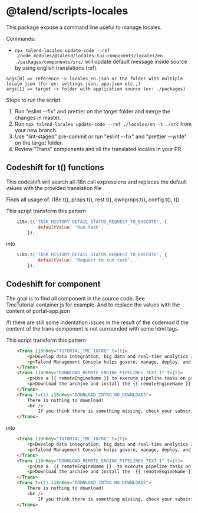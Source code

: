 # @talend/scripts-locales

This package expose a command line useful to manage locales.

Commands:

- `npx talend-locales update-code --ref ./node_modules/@talend/locales-tui-components/locales/en ./packages/components/src/` will update default message inside source by using english translations (ref).

```
args[0] => reference -> locales_en.json or the folder with multiple locale json (for ex: settings.json, app.json etc.,)
args[1] => target -> folder with application source (ex: ./packages)
```

Steps to run the script:

1. Run "eslint --fix" and prettier on the target folder and merge the changes in master.
2. Run `npx talend-locales update-code --ref ./locales/en -t ./src` from your new branch.
3. Use "lint-staged" pre-commit or run "eslint --fix" and "prettier --write" on the target folder.
4. Review "Trans" components and all the translated locales in your PR.

## Codeshift for t() functions
This codeshift will search all i18n call expressions and replaces the default values with the provided translation file

Finds all usage of: i18n.t(), props.t(), rest.t(), ownprops.t(), config.t(), t()

This script transform this pattern

```javascript
    i18n.t('TASK_HISTORY_DETAIL_STATUS_REQUEST_TO_EXECUTE', {
			defaultValue: 'Run task',
		});
```

into

```javascript
    i18n.t('TASK_HISTORY_DETAIL_STATUS_REQUEST_TO_EXECUTE', {
            defaultValue: 'Request to run task',
        });

```

## Codeshift for <Trans> component
The goal is to find all <Trans> component in the source code. See TmcTutorial.container.js for example.
And to replace the values with the content of portal-app.json

/!\ there are still some indentation issues in the result of the codemod if the content of the trans component is not surrounded with some html tags.

This script transform this pattern

```html
    <Trans i18nKey="TUTORIAL_TMC_INTRO" t={t}>
        <p>Develop data integration, big data and real-time analytics Jobs, REST and SOAP Services, and Mediation Routes in Talend Studio, and then deploy them in the cloud. Talend Cloud helps increase productivity and optimize all types of integration with instant, elastic, and secure capacity.</p>
        <p>Talend Management Console helps govern, manage, deploy, and monitor the execution of all types of artifacts.</p>
    </Trans>
    <Trans i18nKey="DOWNLOAD_REMOTE_ENGINE_PIPELINES_TEXT_1" t={t}>
        <p>Use a {{ remoteEngineName }} to execute pipeline tasks on premises.</p>
        <p>Download the archive and install the {{ remoteEngineName }} on any platform you need:</p>
    </Trans>
    <Trans t={t} i18nKey="DOWNLOAD_INTRO_NO_DOWNLOADS">
        There is nothing to download!
        <br />
            If you think there is something missing, check your subscription options or contact your administrator.
    </Trans>
```

into

```html
    <Trans i18nKey="TUTORIAL_TMC_INTRO" t={t}>
        <p>Develop data integration, big data and real-time analytics Jobs, REST and SOAP services, and Mediation Routes in Talend Studio, and then deploy them in the cloud. Talend Cloud helps increase productivity and optimize all types of integration with instant, elastic, and secure capacity.</p>
        <p>Talend Management Console helps govern, manage, deploy, and monitor the execution of all types of artifacts.</p>
    </Trans>
    <Trans i18nKey="DOWNLOAD_REMOTE_ENGINE_PIPELINES_TEXT_1" t={t}>
        <p>Use a  {{ remoteEngineName }}  to execute pipeline tasks on premises.</p>
        <p>Download the archive and install the  {{ remoteEngineName }}  on any platform you need:</p>
    </Trans>
    <Trans t={t} i18nKey="DOWNLOAD_INTRO_NO_DOWNLOADS">
        There is nothing to download!
        <br />
            If you think there is something missing, check your subscription options or contact your administrator.
    </Trans>

```
